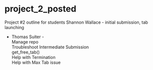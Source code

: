 # project_2_posted
Project #2 outline for students
Shannon Wallace - initial submission, tab launching

- Thomas Suiter -  
Manage repo  
Troubleshoot Intermediate Submission  
get_free_tab()  
Help with Termination  
Help with Max Tab issue  
